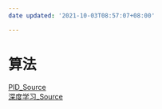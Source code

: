 ```yaml
---
date updated: '2021-10-03T08:57:07+08:00'

---
```


# 算法

[PID_Source](PID算法/PID_Source.md)\
[深度学习_Source](AI/深度学习_Source.md)
